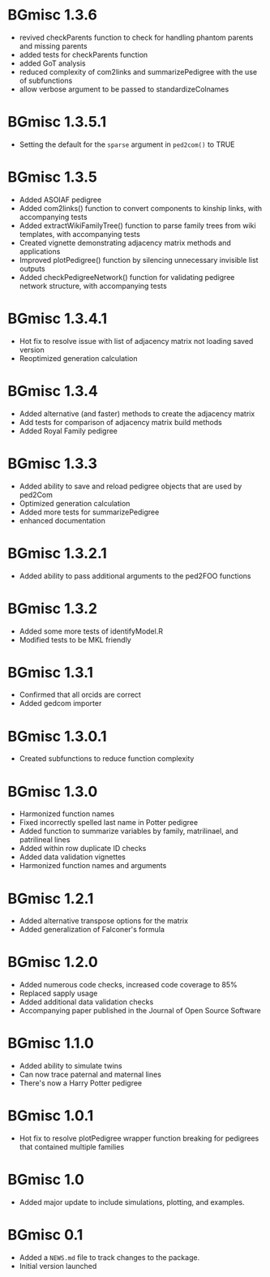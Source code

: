 # BGmisc 1.3.6
* revived checkParents function to check for handling phantom parents and missing parents
* added tests for checkParents function
* added GoT analysis
* reduced complexity of com2links and summarizePedigree with the use of subfunctions
* allow verbose argument to be passed to standardizeColnames

# BGmisc 1.3.5.1
* Setting the default for the `sparse` argument in `ped2com()` to TRUE

# BGmisc 1.3.5
* Added ASOIAF pedigree
* Added com2links() function to convert components to kinship links, with accompanying tests
* Added extractWikiFamilyTree() function to parse family trees from wiki templates, with accompanying tests
* Created vignette demonstrating adjacency matrix methods and applications
* Improved plotPedigree() function by silencing unnecessary invisible list outputs
* Added checkPedigreeNetwork() function for validating pedigree network structure, with accompanying tests

# BGmisc 1.3.4.1
* Hot fix to resolve issue with list of adjacency matrix not loading saved version
* Reoptimized generation calculation

# BGmisc 1.3.4
* Added alternative (and faster) methods to create the adjacency matrix
* Add tests for comparison of adjacency matrix build methods
* Added Royal Family pedigree

# BGmisc 1.3.3
* Added ability to save and reload pedigree objects that are used by ped2Com
* Optimized generation calculation
* Added more tests for summarizePedigree
* enhanced documentation

# BGmisc 1.3.2.1
* Added ability to pass additional arguments to the ped2FOO functions

# BGmisc 1.3.2
* Added some more tests of identifyModel.R
* Modified tests to be MKL friendly

# BGmisc 1.3.1
* Confirmed that all orcids are correct
* Added gedcom importer

# BGmisc 1.3.0.1
* Created subfunctions to reduce function complexity

# BGmisc 1.3.0
* Harmonized function names
* Fixed incorrectly spelled last name in Potter pedigree
* Added function to summarize variables by family, matrilinael, and patrilineal lines
* Added within row duplicate ID checks
* Added data validation vignettes
* Harmonized function names and arguments

# BGmisc 1.2.1

* Added alternative transpose options for the matrix
* Added generalization of Falconer's formula

# BGmisc 1.2.0

* Added numerous code checks, increased code coverage to 85%
* Replaced sapply usage
* Added additional data validation checks
* Accompanying paper published in the Journal of Open Source Software

# BGmisc 1.1.0

* Added ability to simulate twins
* Can now trace paternal and maternal lines
* There's now a Harry Potter pedigree

# BGmisc 1.0.1

* Hot fix to resolve plotPedigree wrapper function breaking for pedigrees that contained multiple families

# BGmisc 1.0

* Added major update to include simulations, plotting, and examples.

# BGmisc 0.1

* Added a `NEWS.md` file to track changes to the package.
* Initial version launched
